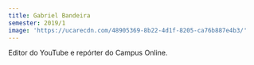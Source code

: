 ```yaml
---
title: Gabriel Bandeira
semester: 2019/1
image: 'https://ucarecdn.com/48905369-8b22-4d1f-8205-ca76b887e4b3/'
---
```

Editor do YouTube e repórter do Campus Online.
